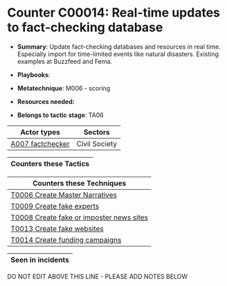 # Counter C00014: Real-time updates to fact-checking database

* **Summary**: Update fact-checking databases and resources in real time.  Especially import for time-limited events like natural disasters.  Existing examples at Buzzfeed and Fema.

* **Playbooks**: 

* **Metatechnique**: M006 - scoring

* **Resources needed:** 

* **Belongs to tactic stage**: TA06


| Actor types | Sectors |
| ----------- | ------- |
| [A007 factchecker](../actortypes/A007.md) | Civil Society |



| Counters these Tactics |
| ---------------------- |



| Counters these Techniques |
| ------------------------- |
| [T0006 Create Master Narratives](../techniques/T0006.md) |
| [T0009 Create fake experts](../techniques/T0009.md) |
| [T0008 Create fake or imposter news sites](../techniques/T0008.md) |
| [T0013 Create fake websites](../techniques/T0013.md) |
| [T0014 Create funding campaigns](../techniques/T0014.md) |



| Seen in incidents |
| ----------------- |


DO NOT EDIT ABOVE THIS LINE - PLEASE ADD NOTES BELOW